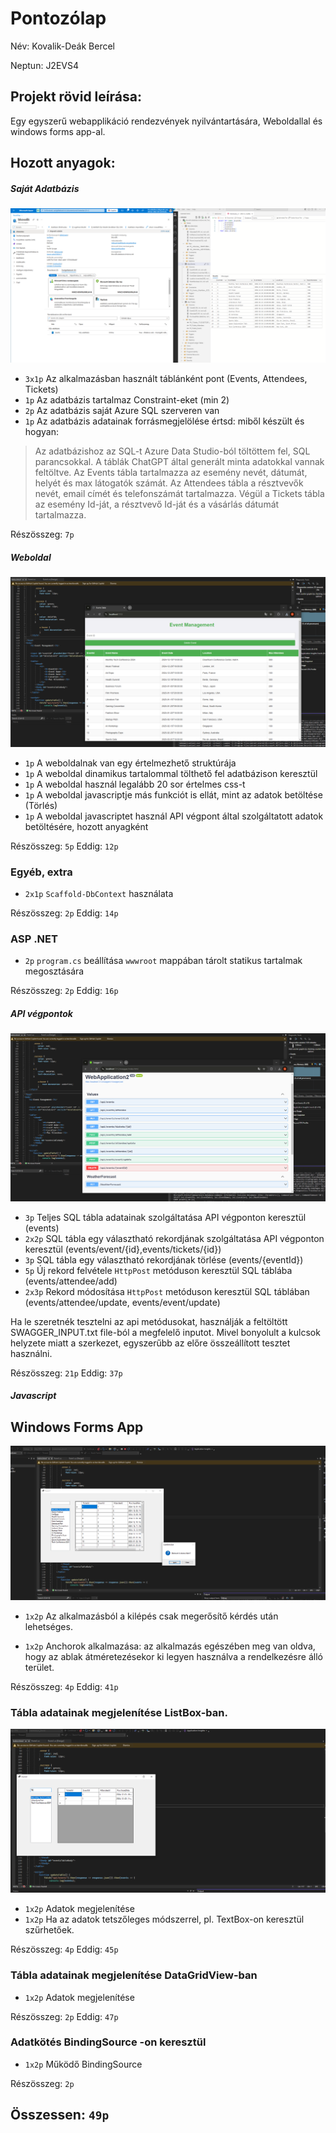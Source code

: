 # Pontozólap 
Név: Kovalik-Deák Bercel    

Neptun: J2EVS4

## Projekt rövid leírása:
Egy egyszerű webapplikáció rendezvények nyilvántartására, Weboldallal és windows forms app-al.


## Hozott anyagok:

##### Saját Adatbázis

![azure](./azure.png)
- `3x1p` Az alkalmazásban használt táblánként pont (Events, Attendees, Tickets)
- `1p` Az adatbázis tartalmaz Constraint-eket (min 2)
- `2p` Az adatbázis saját Azure SQL szerveren van
- `1p` Az adatbázis adatainak forrásmegjelölése értsd: miből készült és hogyan:
>Az adatbázishoz az SQL-t Azure Data Studio-ból töltöttem fel, SQL parancsokkal. A táblák ChatGPT által generált minta adatokkal vannak feltöltve. Az Events tábla tartalmazza az esemény nevét, dátumát, helyét és max látogatók számát. Az Attendees tábla a résztvevők nevét, email címét és telefonszámát tartalmazza. Végül a Tickets tábla az esemény Id-ját, a résztvevő Id-ját és a vásárlás dátumát tartalmazza.

Részösszeg: `7p`

##### Weboldal

![weboldal](./webolda.png)

- `1p` A weboldalnak van egy értelmezhető struktúrája
- `1p` A weboldal dinamikus tartalommal tölthető fel adatbázison keresztül
- `1p` A weboldal használ legalább 20 sor értelmes css-t
- `1p` A weboldal javascriptje más funkciót is ellát, mint az adatok betöltése (Törlés)
- `1p` A weboldal javascriptet használ API végpont által szolgáltatott adatok betöltésére, hozott anyagként

Részösszeg: `5p`
Eddig: `12p`

### Egyéb, extra

- `2x1p`  `Scaffold-DbContext` használata

Részösszeg: `2p`
Eddig: `14p`


### ASP .NET 

- `2p`  `program.cs` beállítása `wwwroot` mappában tárolt statikus tartalmak megosztására

Részösszeg: `2p`
Eddig: `16p`

##### API végpontok

![swagger](./swagger.PNG)

- `3p` Teljes SQL tábla adatainak szolgáltatása API végponton keresztül (events)
- `2x2p` SQL tábla egy választható rekordjának szolgáltatása API végponton keresztül (events/event/{id},events/tickets/{id})
- `3p` SQL tábla egy választható rekordjának törlése (events/{eventId})
- `5p` Új rekord felvétele `HttpPost` metóduson keresztül SQL táblába (events/attendee/add)
- `2x3p` Rekord módosítása `HttpPost` metóduson keresztül SQL táblában (events/attendee/update, events/event/update)

Ha le szeretnék tesztelni az api metódusokat, használják a feltöltött SWAGGER_INPUT.txt file-ból a megfelelő inputot. Mivel bonyolult a kulcsok helyzete miatt a szerkezet, egyszerűbb az előre összeállított tesztet használni.

Részösszeg: `21p`
Eddig: `37p`

##### Javascript

## Windows Forms App

![exit](./kilepes.PNG)

- `1x2p` Az alkalmazásból a kilépés csak megerősítő kérdés után lehetséges.
 
- `1x2p` Anchorok alkalmazása: az alkalmazás egészében meg van oldva, hogy az ablak átméretezésekor ki legyen használva a rendelkezésre álló terület.

Részösszeg: `4p`
Eddig: `41p`

### Tábla adatainak megjelenítése ListBox-ban.

![szures](./szures.PNG)

- `1x2p` Adatok megjelenítése
- `1x2p` Ha az adatok tetszőleges módszerrel, pl. TextBox-on keresztül szűrhetőek.

Részösszeg: `4p`
Eddig: `45p`
 
### Tábla adatainak megjelenítése DataGridView-ban
- `1x2p` Adatok megjelenítése

Részösszeg: `2p`
Eddig: `47p`
 
### Adatkötés BindingSource -on keresztül
- `1x2p` Működő BindingSource

Részösszeg: `2p`

## Összessen: `49p`
